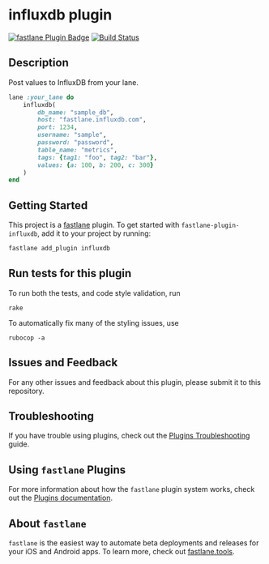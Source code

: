 # influxdb plugin

[![fastlane Plugin Badge](https://rawcdn.githack.com/fastlane/fastlane/master/fastlane/assets/plugin-badge.svg)](https://rubygems.org/gems/fastlane-plugin-influxdb)
[![Build Status](https://travis-ci.org/giginet/fastlane-plugin-influxdb.svg?branch=master)](https://travis-ci.org/giginet/fastlane-plugin-influxdb)

## Description

Post values to InfluxDB from your lane.

```ruby
lane :your_lane do
    influxdb(
        db_name: "sample_db",
        host: "fastlane.influxdb.com",
        port: 1234,
        username: "sample",
        password: "password",
        table_name: "metrics",
        tags: {tag1: "foo", tag2: "bar"},
        values: {a: 100, b: 200, c: 300}
    )
end
```

## Getting Started

This project is a [fastlane](https://github.com/fastlane/fastlane) plugin. To get started with `fastlane-plugin-influxdb`, add it to your project by running:

```bash
fastlane add_plugin influxdb
```

## Run tests for this plugin

To run both the tests, and code style validation, run

```
rake
```

To automatically fix many of the styling issues, use
```
rubocop -a
```

## Issues and Feedback

For any other issues and feedback about this plugin, please submit it to this repository.

## Troubleshooting

If you have trouble using plugins, check out the [Plugins Troubleshooting](https://docs.fastlane.tools/plugins/plugins-troubleshooting/) guide.

## Using `fastlane` Plugins

For more information about how the `fastlane` plugin system works, check out the [Plugins documentation](https://docs.fastlane.tools/plugins/create-plugin/).

## About `fastlane`

`fastlane` is the easiest way to automate beta deployments and releases for your iOS and Android apps. To learn more, check out [fastlane.tools](https://fastlane.tools).
